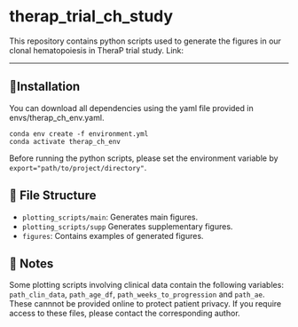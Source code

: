 # therap_trial_ch_study

This repository contains python scripts used to generate the figures in our clonal hematopoiesis in TheraP trial study. 
Link:

---

## 📌Installation

You can download all dependencies using the yaml file provided in envs/therap_ch_env.yaml.

```
conda env create -f environment.yml
conda activate therap_ch_env
```
Before running the python scripts, please set the environment variable by `export="path/to/project/directory"`. 

## 📌 File Structure

- `plotting_scripts/main`: Generates main figures.
- `plotting_scripts/supp` Generates supplementary figures. 
- `figures`: Contains examples of generated figures.

## 📌 Notes
Some plotting scripts involving clinical data contain the following variables: `path_clin_data`, `path_age_df`, `path_weeks_to_progression` and `path_ae`. These cannnot be provided online to protect patient privacy. If you require access to these files, please contact the corresponding author. 
